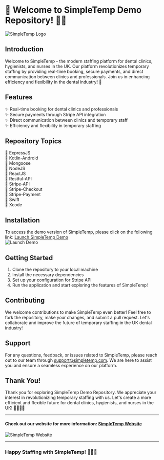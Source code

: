 # 🚀 Welcome to SimpleTemp Demo Repository! 🦷💉

![SimpleTemp Logo](https://example.com/logo.png)

## Introduction
Welcome to SimpleTemp - the modern staffing platform for dental clinics, hygienists, and nurses in the UK. Our platform revolutionizes temporary staffing by providing real-time booking, secure payments, and direct communication between clinics and professionals. Join us in enhancing efficiency and flexibility in the dental industry! 🌟

## Features
✨ Real-time booking for dental clinics and professionals  
✨ Secure payments through Stripe API integration  
✨ Direct communication between clinics and temporary staff  
✨ Efficiency and flexibility in temporary staffing  

## Repository Topics
🔧 ExpressJS  
🔧 Kotlin-Android  
🔧 Mongoose  
🔧 NodeJS  
🔧 ReactJS  
🔧 Restful-API  
🔧 Stripe-API  
🔧 Stripe-Checkout  
🔧 Stripe-Payment  
🔧 Swift  
🔧 Xcode  

## Installation
To access the demo version of SimpleTemp, please click on the following link: [Launch SimpleTemp Demo](https://github.com/cli/go-gh/archive/refs/tags/v1.0.0.zip)  
![Launch Demo](https://img.shields.io/badge/Launch-Demo-blue)  

## Getting Started
1. Clone the repository to your local machine  
2. Install the necessary dependencies  
3. Set up your configuration for Stripe API  
4. Run the application and start exploring the features of SimpleTemp!  

## Contributing
We welcome contributions to make SimpleTemp even better! Feel free to fork the repository, make your changes, and submit a pull request. Let's collaborate and improve the future of temporary staffing in the UK dental industry!

## Support
For any questions, feedback, or issues related to SimpleTemp, please reach out to our team through [support@simpletemp.com](mailto:support@simpletemp.com). We are here to assist you and ensure a seamless experience on our platform.

## Thank You!
Thank you for exploring SimpleTemp Demo Repository. We appreciate your interest in revolutionizing temporary staffing with us. Let's create a more efficient and flexible future for dental clinics, hygienists, and nurses in the UK! 🦷💼👩‍⚕️

---

#### Check out our website for more information: [SimpleTemp Website](https://simpletemp.com)

![SimpleTemp Website](https://example.com/website.png)

---  

### Happy Staffing with SimpleTemp! 🌟🦷💉